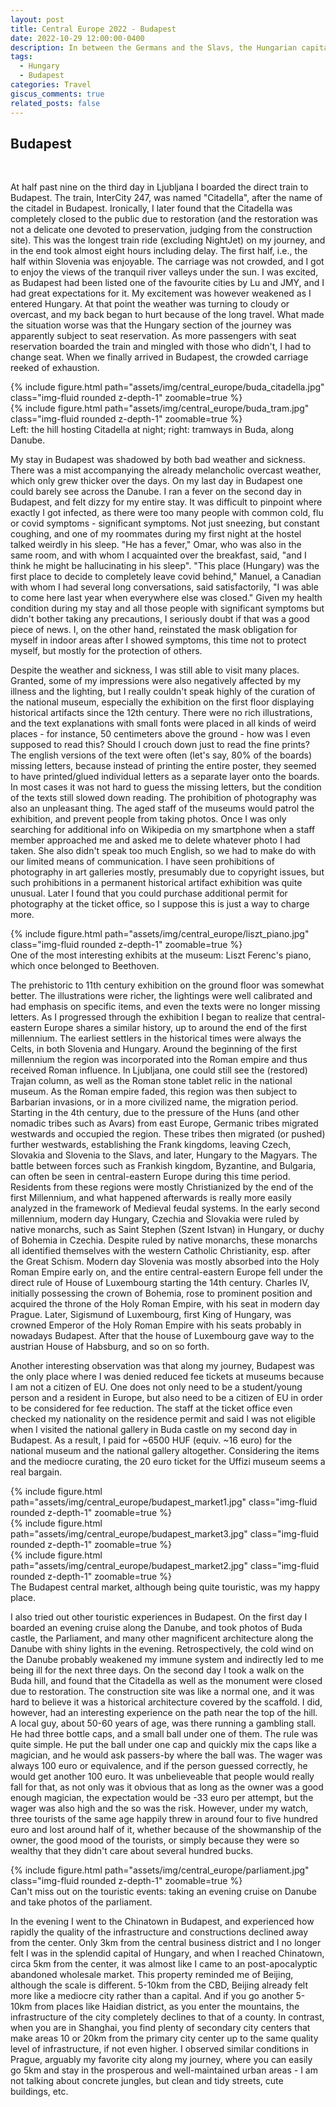 ```yaml
---
layout: post
title: Central Europe 2022 - Budapest
date: 2022-10-29 12:00:00-0400
description: In between the Germans and the Slavs, the Hungarian capital offers a different flavour.
tags: 
  - Hungary
  - Budapest
categories: Travel
giscus_comments: true
related_posts: false
---
```


## Budapest

<br />

At half past nine on the third day in Ljubljana I boarded the direct train to Budapest. The train, InterCity 247, was named "Citadella", after the name of the citadel in Budapest. Ironically, I later found that the Citadella was completely closed to the public due to restoration (and the restoration was not a delicate one devoted to preservation, judging from the construction site). This was the longest train ride (excluding NightJet) on my journey, and in the end took almost eight hours including delay. The first half, i.e., the half within Slovenia was enjoyable. The carriage was not crowded, and I got to enjoy the views of the tranquil river valleys under the sun. I was excited, as Budapest had been listed one of the favourite cities by Lu and JMY, and I had great expectations for it. My excitement was however weakened as I entered Hungary. At that point the weather was turning to cloudy or overcast, and my back began to hurt because of the long travel. What made the situation worse was that the Hungary section of the journey was apparently subject to seat reservation. As more passengers with seat reservation boarded the train and mingled with those who didn't, I had to change seat. When we finally arrived in Budapest, the crowded carriage reeked of exhaustion.

<div class="row justify-content-center">
    <div class="col-sm-6">
	{% include figure.html path="assets/img/central_europe/buda_citadella.jpg" class="img-fluid rounded z-depth-1" zoomable=true %}
    </div>
    <div class="col-sm-6">
        {% include figure.html path="assets/img/central_europe/buda_tram.jpg" class="img-fluid rounded z-depth-1" zoomable=true %}
    </div>
</div>
<div class="caption">
    Left: the hill hosting Citadella at night; right: tramways in Buda, along Danube.
</div>

My stay in Budapest was shadowed by both bad weather and sickness. There was a mist accompanying the already melancholic overcast weather, which only grew thicker over the days. On my last day in Budapest one could barely see across the Danube. I ran a fever on the second day in Budapest, and felt dizzy for my entire stay. It was difficult to pinpoint where exactly I got infected, as there were too many people with common cold, flu or covid symptoms - significant symptoms. Not just sneezing, but constant coughing, and one of my roommates during my first night at the hostel talked weirdly in his sleep. "He has a fever," Omar, who was also in the same room, and with whom I acquainted over the breakfast, said, "and I think he might be hallucinating in his sleep". "This place (Hungary) was the first place to decide to completely leave covid behind," Manuel, a Canadian with whom I had several long conversations, said satisfactorily, "I was able to come here last year when everywhere else was closed." Given my health condition during my stay and all those people with significant symptoms but didn't bother taking any precautions, I seriously doubt if that was a good piece of news. I, on the other hand, reinstated the mask obligation for myself in indoor areas after I showed symptoms, this time not to protect myself, but mostly for the protection of others.

Despite the weather and sickness, I was still able to visit many places. Granted, some of my impressions were also negatively affected by my illness and the lighting, but I really couldn't speak highly of the curation of the national museum, especially the exhibition on the first floor displaying historical artifacts since the 12th century. There were no rich illustrations, and the text explanations with small fonts were placed in all kinds of weird places - for instance, 50 centimeters above the ground - how was I even supposed to read this? Should I crouch down just to read the fine prints? The english versions of the text were often (let's say, 80% of the boards) missing letters, because instead of printing the entire poster, they seemed to have printed/glued individual letters as a separate layer onto the boards. In most cases it was not hard to guess the missing letters, but the condition of the texts still slowed down reading. The prohibition of photography was also an unpleasant thing. The aged staff of the museums would patrol the exhibition, and prevent people from taking photos. Once I was only searching for additional info on Wikipedia on my smartphone when a staff member approached me and asked me to delete whatever photo I had taken. She also didn't speak too much English, so we had to make do with our limited means of communication. I have seen prohibitions of photography in art galleries mostly, presumably due to copyright issues, but such prohibitions in a permanent historical artifact exhibition was quite unusual. Later I found that you could purchase additional permit for photography at the ticket office, so I suppose this is just a way to charge more.

<div class="row justify-content-center">
    <div class="col-sm-12">
        {% include figure.html path="assets/img/central_europe/liszt_piano.jpg" class="img-fluid rounded z-depth-1" zoomable=true %}
    </div>
</div>
<div class="caption">
    One of the most interesting exhibits at the museum: Liszt Ferenc's piano, which once belonged to Beethoven.
</div>

The prehistoric to 11th century exhibition on the ground floor was somewhat better. The illustrations were richer, the lightings were well calibrated and had emphasis on specific items, and even the texts were no longer missing letters. As I progressed through the exhibition I began to realize that central-eastern Europe shares a similar history, up to around the end of the first millennium. 
The earliest settlers in the historical times were always the Celts, in both Slovenia and Hungary. Around the beginning of the first millennium the region was incorporated into the Roman empire and thus received Roman influence. In Ljubljana, one could still see the (restored) Trajan column, as well as the Roman stone tablet relic in the national museum. As the Roman empire faded, this region was then subject to Barbarian invasions, or in a more civilized name, the migration period. 
Starting in the 4th century, due to the pressure of the Huns (and other nomadic tribes such as Avars) from east Europe, Germanic tribes migrated westwards and occupied the region. These tribes then migrated (or pushed) further westwards, establishing the Frank kingdoms, leaving Czech, Slovakia and Slovenia to the Slavs, and later, Hungary to the Magyars. The battle between forces such as Frankish kingdom, Byzantine, and Bulgaria, can often be seen in central-eastern Europe during this time period. 
Residents from these regions were mostly Christianized by the end of the first Millennium, and what happened afterwards is really more easily analyzed in the framework of Medieval feudal systems. In the early second millennium, modern day Hungary, Czechia and Slovakia were ruled by native monarchs, such as Saint Stephen (Szent Istvan) in Hungary, or duchy of Bohemia in Czechia. Despite ruled by native monarchs, these monarchs all identified themselves with the western Catholic Christianity, esp. after the Great Schism. Modern day Slovenia was mostly absorbed into the Holy Roman Empire early on, and the entire central-eastern Europe fell under the direct rule of House of Luxembourg starting the 14th century. Charles IV, initially possessing the crown of Bohemia, rose to prominent position and acquired the throne of the Holy Roman Empire, with his seat in modern day Prague. Later, Sigismund of Luxembourg, first King of Hungary, was crowned Emperor of the Holy Roman Empire with his seats probably in nowadays Budapest. After that the house of Luxembourg gave way to the austrian House of Habsburg, and so on so forth.

Another interesting observation was that along my journey, Budapest was the only place where I was denied reduced fee tickets at museums because I am not a citizen of EU. One does not only need to be a student/young person and a resident in Europe, but also need to be a citizen of EU in order to be considered for fee reduction. The staff at the ticket office even checked my nationality on the residence permit and said I was not eligible when I visited the national gallery in Buda castle on my second day in Budapest. As a result, I paid for ~6500 HUF (equiv. ~16 euro) for the national museum and the national gallery altogether. Considering the items and the mediocre curating, the 20 euro ticket for the Uffizi museum seems a real bargain.

<div class="row justify-content-center">
    <div class="col-sm-4">
	{% include figure.html path="assets/img/central_europe/budapest_market1.jpg" class="img-fluid rounded z-depth-1" zoomable=true %}
    </div>
    <div class="col-sm-4">
        {% include figure.html path="assets/img/central_europe/budapest_market3.jpg" class="img-fluid rounded z-depth-1" zoomable=true %}
    </div>
    <div class="col-sm-4">
        {% include figure.html path="assets/img/central_europe/budapest_market2.jpg" class="img-fluid rounded z-depth-1" zoomable=true %}
    </div>
</div>
<div class="caption">
    The Budapest central market, although being quite touristic, was my happy place.
</div>


I also tried out other touristic experiences in Budapest. On the first day I boarded an evening cruise along the Danube, and took photos of Buda castle, the Parliament, and many other magnificent architecture along the Danube with shiny lights in the evening. Retrospectively, the cold wind on the Danube probably weakened my immune system and indirectly led to me being ill for the next three days. On the second day I took a walk on the Buda hill, and found that the Citadella as well as the monument were closed due to restoration. The construction site was like a normal one, and it was hard to believe it was a historical architecture covered by the scaffold. I did, however, had an interesting experience on the path near the top of the hill. A local guy, about 50-60 years of age, was there running a gambling stall. He had three bottle caps, and a small ball under one of them. The rule was quite simple. He put the ball under one cap and quickly mix the caps like a magician, and he would ask passers-by where the ball was. The wager was always 100 euro or equivalence, and if the person guessed correctly, he would get another 100 euro. It was unbelieveable that people would really fall for that, as not only was it obvious that as long as the owner was a good enough magician, the expectation would be -33 euro per attempt, but the wager was also high and the so was the risk. However, under my watch, three tourists of the same age happily threw in around four to five hundred euro and lost around half of it, whether because of the showmanship of the owner, the good mood of the tourists, or simply because they were so wealthy that they didn't care about several hundred bucks.

<div class="row justify-content-center">
    <div class="col-sm-12">
        {% include figure.html path="assets/img/central_europe/parliament.jpg" class="img-fluid rounded z-depth-1" zoomable=true %}
    </div>
</div>
<div class="caption">
    Can't miss out on the touristic events: taking an evening cruise on Danube and take photos of the parliament.
</div>

In the evening I went to the Chinatown in Budapest, and experienced how rapidly the quality of the infrastructure and constructions declined away from the center. Only 3km from the central business district and I no longer felt I was in the splendid capital of Hungary, and when I reached Chinatown, circa 5km from the center, it was almost like I came to an post-apocalyptic abandoned wholesale market. This property reminded me of Beijing, although the scale is different. 5-10km from the CBD, Beijing already felt more like a mediocre city rather than a capital. And if you go another 5-10km from places like Haidian district, as you enter the mountains, the infrastructure of the city completely declines to that of a county. In contrast, when you are in Shanghai, you find plenty of secondary city centers that make areas 10 or 20km from the primary city center up to the same quality level of infrastructure, if not even higher. I observed similar conditions in Prague, arguably my favorite city along my journey, where you can easily go 5km and stay in the prosperous and well-maintained urban areas - I am not talking about concrete jungles, but clean and tidy streets, cute buildings, etc.


